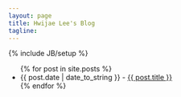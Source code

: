 ```yaml
---
layout: page
title: Hwijae Lee's Blog
tagline: 
---
```

{% include JB/setup %}

    

<ul class="posts">
  {% for post in site.posts %}
    <li><span>{{ post.date | date_to_string }}</span> - <a href="{{ BASE_PATH }}{{ post.url }}">{{ post.title }}</a></li>
  {% endfor %}
</ul>

